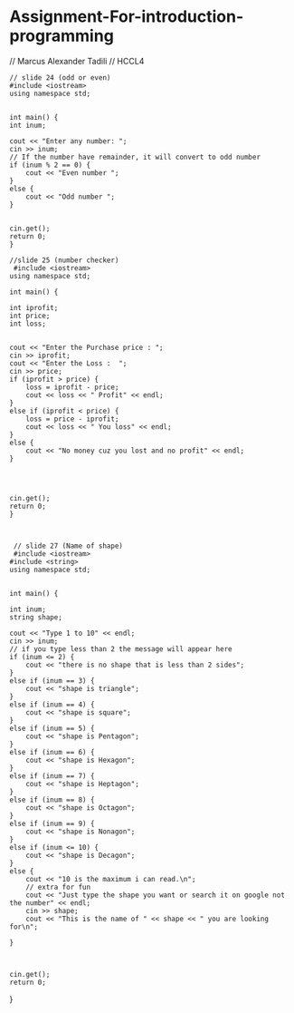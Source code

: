 # Assignment-For-introduction-programming
// Marcus Alexander Tadili
// HCCL4


	// slide 24 (odd or even)
	#include <iostream>
	using namespace std;


	int main() {
	int inum;

	cout << "Enter any number: ";
	cin >> inum;
	// If the number have remainder, it will convert to odd number
	if (inum % 2 == 0) {
		cout << "Even number ";
	}
	else {
		cout << "Odd number ";
	}


	cin.get();
	return 0;
	}
  
  	//slide 25 (number checker)
 	 #include <iostream>
	using namespace std;

	int main() {

	int iprofit;
	int price;
	int loss;


	cout << "Enter the Purchase price : ";
	cin >> iprofit;
	cout << "Enter the Loss :  ";
	cin >> price;
	if (iprofit > price) {
		loss = iprofit - price;
		cout << loss << " Profit" << endl;
	}
	else if (iprofit < price) {
		loss = price - iprofit;
		cout << loss << " You loss" << endl;
	}
	else {                              
		cout << "No money cuz you lost and no profit" << endl;
	}




	cin.get();
	return 0;
	} 
                              
                                                         
                                                         
	 // slide 27 (Name of shape)
	 #include <iostream>
	#include <string>
	using namespace std;


	int main() {

	int inum;
	string shape;

	cout << "Type 1 to 10" << endl;
	cin >> inum;
	// if you type less than 2 the message will appear here
	if (inum <= 2) {
		cout << "there is no shape that is less than 2 sides";
	}
	else if (inum == 3) {
		cout << "shape is triangle";
	}
	else if (inum == 4) {
		cout << "shape is square";
	}
	else if (inum == 5) {
		cout << "shape is Pentagon";
	}
	else if (inum == 6) {
		cout << "shape is Hexagon";
	}
	else if (inum == 7) {
		cout << "shape is Heptagon";
	}
	else if (inum == 8) {
		cout << "shape is Octagon";
	}
	else if (inum == 9) {
		cout << "shape is Nonagon";
	}
	else if (inum <= 10) {
		cout << "shape is Decagon";
	}
	else {
		cout << "10 is the maximum i can read.\n";
		// extra for fun
		cout << "Just type the shape you want or search it on google not the number" << endl;
		cin >> shape;
		cout << "This is the name of " << shape << " you are looking for\n";
	
	}



	cin.get();
	return 0;
}
